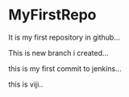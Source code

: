 # MyFirstRepo


It is my first repository in github...


This is new branch i created...


this is my first commit to jenkins...

this is viji..
